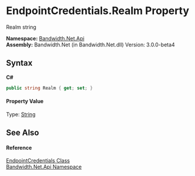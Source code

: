 ﻿# EndpointCredentials.Realm Property 
 

Realm string

**Namespace:**&nbsp;<a href ="N_Bandwidth_Net_Api.md">Bandwidth.Net.Api</a><br />**Assembly:**&nbsp;Bandwidth.Net (in Bandwidth.Net.dll) Version: 3.0.0-beta4

## Syntax

**C#**<br />
``` C#
public string Realm { get; set; }
```


#### Property Value
Type: <a href="http://msdn2.microsoft.com/en-us/library/s1wwdcbf" target="_blank">String</a>

## See Also


#### Reference
<a href ="T_Bandwidth_Net_Api_EndpointCredentials.md">EndpointCredentials Class</a><br /><a href ="N_Bandwidth_Net_Api.md">Bandwidth.Net.Api Namespace</a><br />